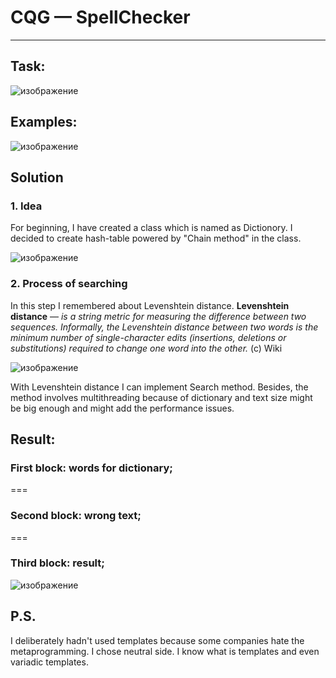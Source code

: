 # CQG — SpellChecker
_____
## Task: 
![изображение](https://user-images.githubusercontent.com/81780915/163655001-d5dd3f05-e8c0-4248-8272-6dc75912f42d.png)

## Examples:
![изображение](https://user-images.githubusercontent.com/81780915/163655047-1ceb5dab-df9a-40c3-ad7f-b7216c3ac497.png)

## Solution
### 1. Idea
For beginning, I have created a class which is named as Dictionory. I decided to create hash-table powered by "Chain method" in the class. 
 
![изображение](https://user-images.githubusercontent.com/81780915/163655415-a97f0b21-d585-4afa-99f7-a63f515e1606.png)

### 2. Process of searching

In this step I remembered about Levenshtein distance.
**Levenshtein distance** — *is a string metric for measuring the difference between two sequences. Informally, the Levenshtein distance between two words is the minimum number of single-character edits (insertions, deletions or substitutions) required to change one word into the other.* (c) Wiki

![изображение](https://user-images.githubusercontent.com/81780915/163739948-f208f4f6-df3c-4bc5-a486-c8bc397ca89f.png)

With Levenshtein distance I can implement Search method. Besides, the method involves multithreading because of dictionary and text size might be big enough and might add the performance issues.

## Result:

### First block: words for dictionary;
===
### Second block: wrong text;
===
### Third block: result;

![изображение](https://user-images.githubusercontent.com/81780915/163655781-29325d22-54a5-4386-8e78-0cb7adfd1846.png)

## P.S. 
I deliberately hadn't used templates because some companies hate the metaprogramming. I chose neutral side. I know what is templates and even variadic templates. 



